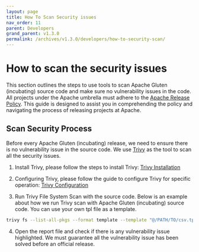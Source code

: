 ```yaml
---
layout: page
title: How To Scan Security issues
nav_order: 11
parent: Developers
grand_parent: v1.3.0
permalink: /archives/v1.3.0/developers/how-to-security-scan/
---
```

# How to scan the security issues

This section outlines the steps to use tools to scan Apache Gluten (incubating) source code and make sure no vulnerability issues in the code.
All projects under the Apache umbrella must adhere to the [Apache Release Policy](https://www.apache.org/legal/release-policy.html). This guide is designed to assist you in comprehending the policy and navigating the process of releasing projects at Apache.

## Scan Security Process

Before every Apache Gluten (incubating) release, we need to ensure there is no vulnerability issue in the source code.
We use [Trivy](https://github.com/aquasecurity/trivy) as the tool to scan all the security issues.


1. Install Trivy, please follow the steps to install Trivy: [Trivy Installation](https://trivy.dev/latest/getting-started/installation/)

2. Configuring Trivy, please follow the guide to configure Trivy for specific operation: [Trivy Configuration](https://trivy.dev/latest/docs/configuration/)

3. Run Trivy File System Scan with the source code. Below is an example about how we run Trivy scan with Apache Gluten (incubating) source code. You can use your own tpl file as a template.

```bash
trivy fs --list-all-pkgs --format template --template "@/PATH/TO/csv.tpl" --output ./trivy-report.csv /PATH/TO/GLUTEN_LOCATION/
```

4. Open the report file and check if there is any vulnerability issue highlighted. We must guarantee all the vulnerability issue has been solved before an official release.
